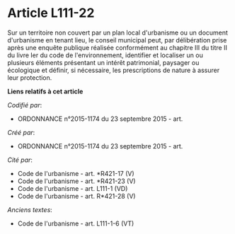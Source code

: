 # Article L111-22

Sur un territoire non couvert par un plan local d'urbanisme ou un document d'urbanisme en tenant lieu, le conseil municipal
peut, par délibération prise après une enquête publique réalisée conformément au chapitre III du titre II du livre Ier du
code de l'environnement, identifier et localiser un ou plusieurs éléments présentant un intérêt patrimonial, paysager ou
écologique et définir, si nécessaire, les prescriptions de nature à assurer leur protection.

**Liens relatifs à cet article**

_Codifié par_:

  - ORDONNANCE n°2015-1174 du 23 septembre 2015 - art.

_Créé par_:

  - ORDONNANCE n°2015-1174 du 23 septembre 2015 - art.

_Cité par_:

  - Code de l'urbanisme - art. *R421-17 (V)
  - Code de l'urbanisme - art. *R421-23 (V)
  - Code de l'urbanisme - art. L111-1 (VD)
  - Code de l'urbanisme - art. R*421-28 (V)

_Anciens textes_:

  - Code de l'urbanisme - art. L111-1-6 (VT)
